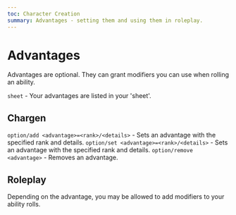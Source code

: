 ```yaml
---
toc: Character Creation
summary: Advantages - setting them and using them in roleplay.
---
```

# Advantages
Advantages are optional. They can grant modifiers you can use when rolling an ability.

`sheet` - Your advantages are listed in your 'sheet'.

## Chargen
`option/add <advantage>=<rank>/<details>` - Sets an advantage with the specified rank and details.
`option/set <advantage>=<rank>/<details>` - Sets an advantage with the specified rank and details.
`option/remove <advantage>` - Removes an advantage.

## Roleplay
Depending on the advantage, you may be allowed to add modifiers to your ability rolls.
